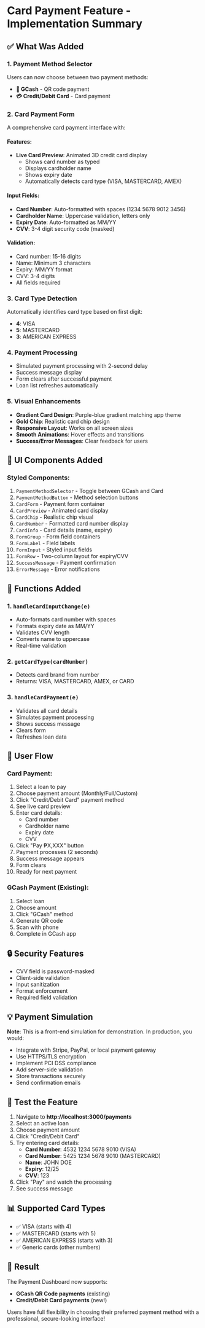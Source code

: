 # Card Payment Feature - Implementation Summary

## ✅ What Was Added

### 1. **Payment Method Selector**
Users can now choose between two payment methods:
- **📱 GCash** - QR code payment
- **💳 Credit/Debit Card** - Card payment

### 2. **Card Payment Form**
A comprehensive card payment interface with:

#### Features:
- **Live Card Preview**: Animated 3D credit card display
  - Shows card number as typed
  - Displays cardholder name
  - Shows expiry date
  - Automatically detects card type (VISA, MASTERCARD, AMEX)

#### Input Fields:
- **Card Number**: Auto-formatted with spaces (1234 5678 9012 3456)
- **Cardholder Name**: Uppercase validation, letters only
- **Expiry Date**: Auto-formatted as MM/YY
- **CVV**: 3-4 digit security code (masked)

#### Validation:
- Card number: 15-16 digits
- Name: Minimum 3 characters
- Expiry: MM/YY format
- CVV: 3-4 digits
- All fields required

### 3. **Card Type Detection**
Automatically identifies card type based on first digit:
- **4**: VISA
- **5**: MASTERCARD  
- **3**: AMERICAN EXPRESS

### 4. **Payment Processing**
- Simulated payment processing with 2-second delay
- Success message display
- Form clears after successful payment
- Loan list refreshes automatically

### 5. **Visual Enhancements**
- **Gradient Card Design**: Purple-blue gradient matching app theme
- **Gold Chip**: Realistic card chip design
- **Responsive Layout**: Works on all screen sizes
- **Smooth Animations**: Hover effects and transitions
- **Success/Error Messages**: Clear feedback for users

## 🎨 UI Components Added

### Styled Components:
1. `PaymentMethodSelector` - Toggle between GCash and Card
2. `PaymentMethodButton` - Method selection buttons
3. `CardForm` - Payment form container
4. `CardPreview` - Animated card display
5. `CardChip` - Realistic chip visual
6. `CardNumber` - Formatted card number display
7. `CardInfo` - Card details (name, expiry)
8. `FormGroup` - Form field containers
9. `FormLabel` - Field labels
10. `FormInput` - Styled input fields
11. `FormRow` - Two-column layout for expiry/CVV
12. `SuccessMessage` - Payment confirmation
13. `ErrorMessage` - Error notifications

## 🔧 Functions Added

### 1. `handleCardInputChange(e)`
- Auto-formats card number with spaces
- Formats expiry date as MM/YY
- Validates CVV length
- Converts name to uppercase
- Real-time validation

### 2. `getCardType(cardNumber)`
- Detects card brand from number
- Returns: VISA, MASTERCARD, AMEX, or CARD

### 3. `handleCardPayment(e)`
- Validates all card details
- Simulates payment processing
- Shows success message
- Clears form
- Refreshes loan data

## 📱 User Flow

### Card Payment:
1. Select a loan to pay
2. Choose payment amount (Monthly/Full/Custom)
3. Click "Credit/Debit Card" payment method
4. See live card preview
5. Enter card details:
   - Card number
   - Cardholder name
   - Expiry date
   - CVV
6. Click "Pay ₱X,XXX" button
7. Payment processes (2 seconds)
8. Success message appears
9. Form clears
10. Ready for next payment

### GCash Payment (Existing):
1. Select loan
2. Choose amount
3. Click "GCash" method
4. Generate QR code
5. Scan with phone
6. Complete in GCash app

## 🔒 Security Features

- CVV field is password-masked
- Client-side validation
- Input sanitization
- Format enforcement
- Required field validation

## 💡 Payment Simulation

**Note**: This is a front-end simulation for demonstration. In production, you would:
- Integrate with Stripe, PayPal, or local payment gateway
- Use HTTPS/TLS encryption
- Implement PCI DSS compliance
- Add server-side validation
- Store transactions securely
- Send confirmation emails

## 🧪 Test the Feature

1. Navigate to **http://localhost:3000/payments**
2. Select an active loan
3. Choose payment amount
4. Click "Credit/Debit Card"
5. Try entering card details:
   - **Card Number**: 4532 1234 5678 9010 (VISA)
   - **Card Number**: 5425 1234 5678 9010 (MASTERCARD)
   - **Name**: JOHN DOE
   - **Expiry**: 12/25
   - **CVV**: 123
6. Click "Pay" and watch the processing
7. See success message

## 📊 Supported Card Types

- ✅ VISA (starts with 4)
- ✅ MASTERCARD (starts with 5)
- ✅ AMERICAN EXPRESS (starts with 3)
- ✅ Generic cards (other numbers)

## 🎉 Result

The Payment Dashboard now supports:
- **GCash QR Code payments** (existing)
- **Credit/Debit Card payments** (new!)

Users have full flexibility in choosing their preferred payment method with a professional, secure-looking interface!
